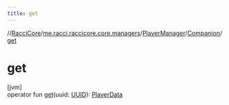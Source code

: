 ```yaml
---
title: get
---
```

//[RacciCore](../../../../index.html)/[me.racci.raccicore.core.managers](../../index.html)/[PlayerManager](../index.html)/[Companion](index.html)/[get](get.html)



# get



[jvm]\
operator fun [get](get.html)(uuid: [UUID](https://docs.oracle.com/javase/8/docs/api/java/util/UUID.html)): [PlayerData](../../../me.racci.raccicore.core.data/-player-data/index.html)




